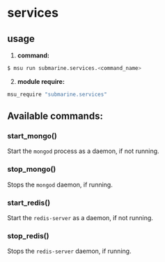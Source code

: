 
# services

## usage

1. **command:**

  ```bash
  $ msu run submarine.services.<command_name>
  ```

2. **module require:**

  ```bash
  msu_require "submarine.services"
  ```


## Available commands:

### start_mongo()

Start the `mongod` process as a daemon, if not running.


### stop_mongo()

Stops the `mongod` daemon, if running.


### start_redis()

Start the `redis-server` as a daemon, if not running.


### stop_redis()

Stops the `redis-server` daemon, if running.
